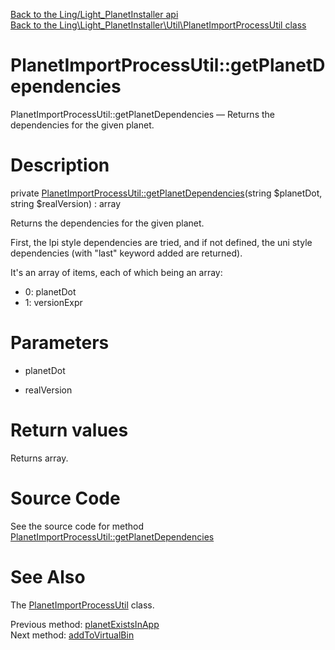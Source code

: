 [Back to the Ling/Light_PlanetInstaller api](https://github.com/lingtalfi/Light_PlanetInstaller/blob/master/doc/api/Ling/Light_PlanetInstaller.md)<br>
[Back to the Ling\Light_PlanetInstaller\Util\PlanetImportProcessUtil class](https://github.com/lingtalfi/Light_PlanetInstaller/blob/master/doc/api/Ling/Light_PlanetInstaller/Util/PlanetImportProcessUtil.md)


PlanetImportProcessUtil::getPlanetDependencies
================



PlanetImportProcessUtil::getPlanetDependencies — Returns the dependencies for the given planet.




Description
================


private [PlanetImportProcessUtil::getPlanetDependencies](https://github.com/lingtalfi/Light_PlanetInstaller/blob/master/doc/api/Ling/Light_PlanetInstaller/Util/PlanetImportProcessUtil/getPlanetDependencies.md)(string $planetDot, string $realVersion) : array




Returns the dependencies for the given planet.

First, the lpi style dependencies are tried, and if not defined, the uni style dependencies (with "last" keyword added are returned).

It's an array of items, each of which being an array:

- 0: planetDot
- 1: versionExpr




Parameters
================


- planetDot

    

- realVersion

    


Return values
================

Returns array.








Source Code
===========
See the source code for method [PlanetImportProcessUtil::getPlanetDependencies](https://github.com/lingtalfi/Light_PlanetInstaller/blob/master/Util/PlanetImportProcessUtil.php#L918-L980)


See Also
================

The [PlanetImportProcessUtil](https://github.com/lingtalfi/Light_PlanetInstaller/blob/master/doc/api/Ling/Light_PlanetInstaller/Util/PlanetImportProcessUtil.md) class.

Previous method: [planetExistsInApp](https://github.com/lingtalfi/Light_PlanetInstaller/blob/master/doc/api/Ling/Light_PlanetInstaller/Util/PlanetImportProcessUtil/planetExistsInApp.md)<br>Next method: [addToVirtualBin](https://github.com/lingtalfi/Light_PlanetInstaller/blob/master/doc/api/Ling/Light_PlanetInstaller/Util/PlanetImportProcessUtil/addToVirtualBin.md)<br>

